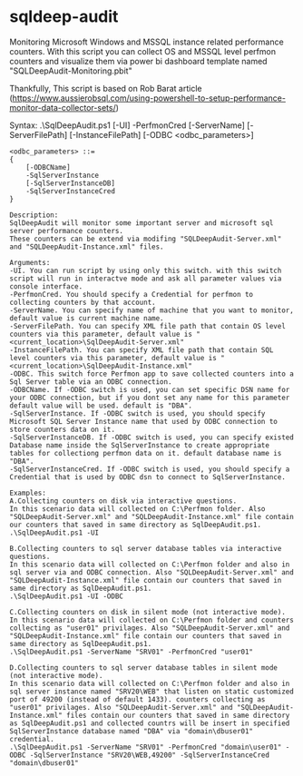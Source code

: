 # sqldeep-audit
Monitoring Microsoft Windows and MSSQL instance related performance counters.
With this script you can collect OS and MSSQL level perfmon counters and visualize them via power bi dashboard template named "SQLDeepAudit-Monitoring.pbit"

Thankfully, This script is based on Rob Barat article (https://www.aussierobsql.com/using-powershell-to-setup-performance-monitor-data-collector-sets/)

Syntax:
	.\SqlDeepAudit.ps1 [-UI] -PerfmonCred [-ServerName] [-ServerFilePath] [-InstanceFilePath] [-ODBC <odbc_parameters>]
	
	<odbc_parameters> ::=
	{
		[-ODBCName]
		-SqlServerInstance
		[-SqlServerInstanceDB]
		-SqlServerInstanceCred
	}

	Description:
	SqlDeepAudit will monitor some important server and microsoft sql server performance counters.
	These counters can be extend via modifing "SQLDeepAudit-Server.xml" and "SQLDeepAudit-Instance.xml" files.
	
	Arguments:
	-UI. You can run script by using only this switch. with this switch script will run in interactve mode and ask all parameter values via console interface.
	-PerfmonCred. You should specify a Credential for perfmon to collecting counters by that account.
	-ServerName. You can specify name of machine that you want to monitor, default value is current machine name.
	-ServerFilePath. You can specify XML file path that contain OS level counters via this parameter, default value is "<current_location>\SqlDeepAudit-Server.xml"
	-InstanceFilePath. You can specify XML file path that contain SQL level counters via this parameter, default value is "<current_location>\SqlDeepAudit-Instance.xml"
	-ODBC. This switch force Perfmon app to save collected counters into a Sql Server table via an ODBC connection.
	-ODBCName. If -ODBC switch is used, you can set specific DSN name for your ODBC connection, but if you dont set any name for this parameter default value will be used. default is "DBA".
	-SqlServerInstance. If -ODBC switch is used, you should specify Microsoft SQL Server Instance name that used by ODBC connection to store counters data on it.
	-SqlServerInstanceDB. If -ODBC switch is used, you can specify existed Database name inside the SqlServerInstance to create appropriate tables for collectiong perfmon data on it. default database name is "DBA".
	-SqlServerInstanceCred. If -ODBC switch is used, you should specify a Credential that is used by ODBC dsn to connect to SqlServerInstance.
	
	Examples:
	A.Collecting counters on disk via interactive questions.
	In this scenario data will collected on C:\Perfmon folder. Also "SQLDeepAudit-Server.xml" and "SQLDeepAudit-Instance.xml" file contain our counters that saved in same directory as SqlDeepAudit.ps1.
	.\SqlDeepAudit.ps1 -UI

	B.Collecting counters to sql server database tables via interactive questions.
	In this scenario data will collected on C:\Perfmon folder and also in sql server via and ODBC connection. Also "SQLDeepAudit-Server.xml" and "SQLDeepAudit-Instance.xml" file contain our counters that saved in same directory as SqlDeepAudit.ps1.
	.\SqlDeepAudit.ps1 -UI -ODBC
	
	C.Collecting counters on disk in silent mode (not interactive mode).
	In this scenario data will collected on C:\Perfmon folder and counters collecting as "user01" privilages. Also "SQLDeepAudit-Server.xml" and "SQLDeepAudit-Instance.xml" file contain our counters that saved in same directory as SqlDeepAudit.ps1.
	.\SqlDeepAudit.ps1 -ServerName "SRV01" -PerfmonCred "user01"	

	D.Collecting counters to sql server database tables in silent mode (not interactive mode).
	In this scenario data will collected on C:\Perfmon folder and also in sql server instance named "SRV20\WEB" that listen on static customized port of 49200 (instead of default 1433). counters collecting as "user01" privilages. Also "SQLDeepAudit-Server.xml" and "SQLDeepAudit-Instance.xml" files contain our counters that saved in same directory as SqlDeepAudit.ps1 and collected countrs will be insert in specified SqlServerInstance database named "DBA" via "domain\dbuser01" credential.
	.\SqlDeepAudit.ps1 -ServerName "SRV01" -PerfmonCred "domain\user01" -ODBC -SqlServerInstance "SRV20\WEB,49200" -SqlServerInstanceCred "domain\dbuser01"

	
